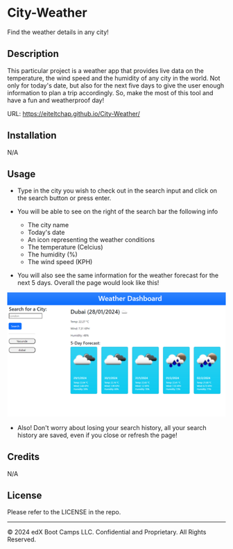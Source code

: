 # City-Weather
Find the weather details in any city!


## Description 

This particular project is a weather app that provides live data on the temperature, the wind speed and the humidity of any city in the world. Not only for today's date, but also for the next five days to give the user enough information to plan a trip accordingly. So, make the most of this tool and have a fun and weatherproof day!

URL: https://eiteltchap.github.io/City-Weather/

## Installation

N/A

## Usage 

* Type in the city you wish to check out in the search input and click on the search button or press enter.


* You will be able to see on the right of the search bar the following info

    * The city name
    * Today's date
    * An icon representing the weather conditions
    * The temperature (Celcius)
    * The humidity (%)
    * The wind speed (KPH)


* You will also see the same information for the weather forecast for the next 5 days. Overall the page would look like this!

![App screen](./assets/Weather-Dashboard-demo.png)

* Also! Don't worry about losing your search history, all your search history are saved, even if you close or refresh the page!

## Credits

N/A


## License

Please refer to the LICENSE in the repo.


---
© 2024 edX Boot Camps LLC. Confidential and Proprietary. All Rights Reserved.